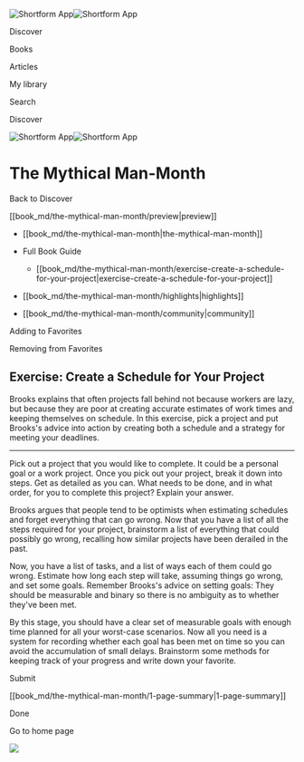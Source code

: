 ![Shortform App](/img/logo.36a2399e.svg)![Shortform App](/img/logo-dark.70c1b072.svg)

Discover

Books

Articles

My library

Search

Discover

![Shortform App](/img/logo.36a2399e.svg)![Shortform App](/img/logo-dark.70c1b072.svg)

# The Mythical Man-Month

Back to Discover

[[book_md/the-mythical-man-month/preview|preview]]

  * [[book_md/the-mythical-man-month|the-mythical-man-month]]
  * Full Book Guide

    * [[book_md/the-mythical-man-month/exercise-create-a-schedule-for-your-project|exercise-create-a-schedule-for-your-project]]
  * [[book_md/the-mythical-man-month/highlights|highlights]]
  * [[book_md/the-mythical-man-month/community|community]]



Adding to Favorites 

Removing from Favorites 

## Exercise: Create a Schedule for Your Project

Brooks explains that often projects fall behind not because workers are lazy, but because they are poor at creating accurate estimates of work times and keeping themselves on schedule. In this exercise, pick a project and put Brooks's advice into action by creating both a schedule and a strategy for meeting your deadlines.

* * *

Pick out a project that you would like to complete. It could be a personal goal or a work project. Once you pick out your project, break it down into steps. Get as detailed as you can. What needs to be done, and in what order, for you to complete this project? Explain your answer.

Brooks argues that people tend to be optimists when estimating schedules and forget everything that can go wrong. Now that you have a list of all the steps required for your project, brainstorm a list of everything that could possibly go wrong, recalling how similar projects have been derailed in the past.

Now, you have a list of tasks, and a list of ways each of them could go wrong. Estimate how long each step will take, assuming things go wrong, and set some goals. Remember Brooks's advice on setting goals: They should be measurable and binary so there is no ambiguity as to whether they've been met.

By this stage, you should have a clear set of measurable goals with enough time planned for all your worst-case scenarios. Now all you need is a system for recording whether each goal has been met on time so you can avoid the accumulation of small delays. Brainstorm some methods for keeping track of your progress and write down your favorite.

Submit 

[[book_md/the-mythical-man-month/1-page-summary|1-page-summary]]

Done

Go to home page 

![](https://bat.bing.com/action/0?ti=56018282&Ver=2&mid=42d2b6dc-3ea1-424e-939e-d14682bcd023&sid=1711133063fa11eebdec89a8b8ae3bbc&vid=171147a063fa11eea7440fcfeb230d96&vids=0&msclkid=N&pi=0&lg=en-US&sw=800&sh=600&sc=24&nwd=1&tl=Shortform%20%7C%20Book&p=https%3A%2F%2Fwww.shortform.com%2Fapp%2Fbook%2Fthe-mythical-man-month%2Fexercise-create-a-schedule-for-your-project&r=&lt=294&evt=pageLoad&sv=1&rn=517521)
